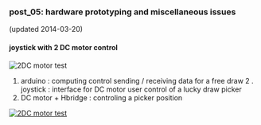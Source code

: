 ### post_05: hardware prototyping and miscellaneous issues

(updated 2014-03-20)

#### joystick with 2 DC motor control

![2DC motor test](https://raw.github.com/randomwalks/devart-template/master/project_images/hardwarePrototyping_000.jpg "2DC motor control test")

1. arduino : computing control
             sending / receiving data for a free draw
2 . joystick : interface for DC motor
               user control of a lucky draw picker
3. DC motor + Hbridge : controling a picker position

[![2DC motor test](http://img.youtube.com/vi/UFISVXR65ws/0.jpg)](https://www.youtube.com/watch?v=UFISVXR65ws)


